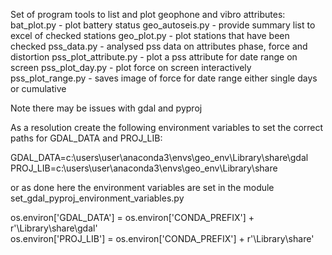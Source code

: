 Set of program tools to list and plot geophone and vibro attributes:
   bat_plot.py - plot battery status
   geo_autoseis.py - provide summary list to excel of checked stations
   geo_plot.py - plot stations that have been checked
   pss_data.py - analysed pss data on attributes phase, force and distortion
   pss_plot_attribute.py - plot a pss attribute for date range on screen
   pss_plot_day.py - plot force on screen interactively
   pss_plot_range.py - saves image of force for date range either single days or cumulative

Note there may be issues with gdal and pyproj

As a resolution create the following environment variables to set the correct paths for GDAL_DATA and PROJ_LIB:

GDAL_DATA=c:\users\user\anaconda3\envs\geo_env\Library\share\gdal   
PROJ_LIB=c:\users\user\anaconda3\envs\geo_env\Library\share

or as done here the environment variables are set in the module set_gdal_pyproj_environment_variables.py

   os.environ['GDAL_DATA'] = os.environ['CONDA_PREFIX'] + r'\Library\share\gdal'   
   os.environ['PROJ_LIB'] = os.environ['CONDA_PREFIX'] + r'\Library\share'

